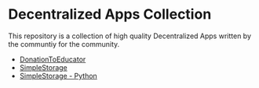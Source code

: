# Decentralized Apps Collection

This repository is a collection of high quality Decentralized Apps written by the communtiy for the community.

- [DonationToEducator](https://github.com/charmingdata/dApp-donation-to-educator)
- [SimpleStorage](https://github.com/charmingdata/dApp-simple-storage/tree/main)
- [SimpleStorage - Python](https://github.com/charmingdata/dApp-simple-storage-Python/tree/main)
